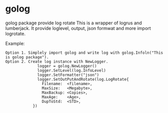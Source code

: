 # golog
golog package provide log rotate 
This is a wrapper of logrus and lumberjack. It provide loglevel, output, json formwat and more import logrotate. 

Example: 

    Option 1. Simplely import golog and write log with golog.Infoln("This is golog package"). 
    Option 2. Create log instance with NewLogger. 
    	          logger = golog.NewLogger()
	              logger.SetLevel(log.InfoLevel)
	              logger.SetFormatter("json")
	              logger.SetOutPutAndRotate(log.LogRotate{
                    Filename:  <filename>,
                    MaxSize:   <Megabyte>,
                    MaxBackup: <Copies>,
                    MaxAge:    <Age>,
                    DupToStd:  <STD>,
                })
